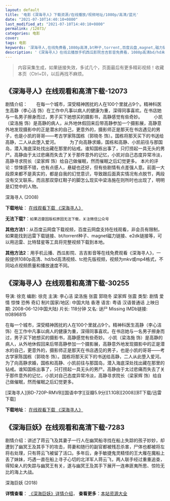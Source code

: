 ```yaml
---
layout: default
title: '电影《深海寻人》下载资源/在线播放/视频地址/1080p/高清/蓝光'
date: "2021-07-10T14:40:10+0800"
last_modified_at: "2021-07-10T14:40:10+0800"
permalink: /12073/
categories: 电影
cover:
tags: 电影
keywords: '深海寻人,在线免费看,1080p高清,bt种子,torrent,百度云盘,magnet,磁力链,迅雷下载资源'
description: '《深海寻人》在线云播放手机西瓜影院吉吉影音免费看，1080p高清bd/hd未删减完整版和tc抢先枪版，mkv/mp4格式，附带bt/torrent种子、magnet/磁力链、百度云盘、网盘资源迅雷下载链接'
---
```


>内容采集生成，如果链接失效，多试几个，页面最后有更多精彩视频！收藏本页（Ctrl+D)，以后再找不麻烦。


## 《深海寻人》在线观看和高清下载-12073

剧情介绍：　　在每一个城市，深受精神困扰的人在100个里就占9个。精神科医生高静（李心洁 饰）在工作中凡事以病人的健康为重，深得同事喜欢。在书店她与一名男子擦身而过，男子买下她想买的摄影书，高静感觉有些奇妙。  　　小凯（梁洛施 饰）是高静的病人，从外地休假回来后带高静参加一个摄影展，高静意外地发现摄影中的正是潜水的自己，更意外的，摄影师正是那天在书店遇见的男子，也是小凯的哥哥——考古学家陈国栋（郭晓冬 饰）。国栋将那天买下的书送给高静，二人从此堕入爱河。  　　为了向高静求婚，国栋和高静、小凯前往与那国岛，潜入海底深处找出藏在那里的钻戒。谁知国栋出事了，只打捞起一具无头的男尸。高静由于太过悲痛而失去了关于那件意外的记忆，小凯对自己态度异常冷淡，高静寻求院长（梁家辉 饰）给自己做催眠，然而催眠之后幻觉更多。 本片的评论：惊悚感不错，也有点感人，悬疑也还好，但有些剧情有点差强人意。前面一大段原来都不是真实的，都是自我的幻觉意识，导致跟后面真实情况有点脱节，两段没有交叉联系，而且那双穿红鞋子的脚怎么现实中梁洛施在则所时也出现了，明明是幻觉中的人物。


深海寻人 (2008)

**下载地址**： [在线观看下载 《深海寻人》](https://www.btbtdy.me/btdy/dy7246.html) 


**无法下载?**：`如果迅雷因版权原因无法下载，关注微信公众号 `

**其他方法1**：从百度云网盘下载视频，百度云网盘支持在线观看，非会员有限制，如果能找到迅雷下载链接、bt/torrent种子、magnet磁力链接、e2dk链接等，可以用迅雷、比特彗星等工具将完整视频下载到本地。

**其他方法2**：用手机云播、西瓜影院、吉吉影音等在线免费观看《深海寻人》，一般提供1080p高清、hd/bd高清视频、tc抢先版视频，视频为mkv或mp4格式，不同站点视频质量和播放速度不同。


## 《深海寻人》在线观看和高清下载-30255

导演: 徐克 编剧: 徐克 主演: 李心洁 梁洛施 张震 郭晓冬 梁家辉 张震 类型: 剧情 爱情 惊悚 恐怖 奇幻 制片国家/地区: 中国大陆 香港 语言: 粤语 汉语普通话 上映日期: 2008-06-12(中国大陆) 片长: 118分钟 又名: 谜尸 Missing IMDb链接: tt0896815

在每一个城市，深受精神困扰的人在100个里就占9个。精神科医生高静（李心洁 饰）在工作中凡事以病人的健康为重，深得同事喜欢。在书店她与一名男子擦身而过，男子买下她想买的摄影书，高静感觉有些奇妙。 小凯（梁洛施 饰）是高静的病人，从外地休假回来后带高静参加一个摄影展，高静意外地发现摄影中的正是潜水的自己，更意外的，摄影师正是那天在书店遇见的男子，也是小凯的哥哥——考古学家陈国栋（郭晓冬 饰）。国栋将那天买下的书送给高静，二人从此堕入爱河。 为了向高静求婚，国栋和高静、小凯前往与那国岛，潜入海底深处找出藏在那里的钻戒。谁知国栋出事了，只打捞起一具无头的男尸。高静由于太过悲痛而失去了关于那件意外的记忆，小凯对自己态度异常冷淡，高静寻求院长（梁家辉 饰）给自己做催眠，然而催眠之后幻觉更多。


[深海寻人][BD-720P-RMVB][国语中字][豆瓣5.9分][1.1GB][2008][BT下载/迅雷下载]

**下载地址**： [在线观看下载 《深海寻人》](https://www.btdx8.com/torrent/missing_2008.html) 


## 《深海巨妖》在线观看和高清下载-7283

剧情介绍：讲述了蒋云飞及其妻子一行人在幽冥船寻找在船上失踪的孩子妙妙，却遭到了幽冥王及其手下的攻击，蒋妻和随行的副官都被残忍杀害，尸体也都被将左将右处理，只有蒋云飞被留了活口。多年后，身手敏捷鬼灵精怪的王大雁在魔船上丢了妹妹，巧遇一直在船上寻子心切的北洋军人蒋云飞，两人联手经过重重追查，得知亲人的失踪与幽冥王有关，遂与幽冥王及其手下展开一连串匪夷所思、惊险无比的海上大战。


深海巨妖 (2018)

**详情查看**： [《深海巨妖》详情介绍](/movie/7283/)， **查看更多**：[本站资源大全](/movie/t/all/)

